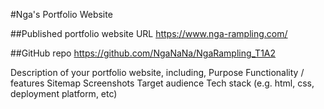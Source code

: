 #Nga's Portfolio Website

##Published portfolio website URL
https://www.nga-rampling.com/

##GitHub repo
https://github.com/NgaNaNa/NgaRampling_T1A2

Description of your portfolio website, including,
Purpose
Functionality / features
Sitemap
Screenshots
Target audience
Tech stack (e.g. html, css, deployment platform, etc)